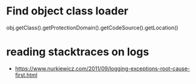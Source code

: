 
# Find object class loader
obj.getClass().getProtectionDomain().getCodeSource().getLocation()

# reading stacktraces on logs
- https://www.nurkiewicz.com/2011/09/logging-exceptions-root-cause-first.html
